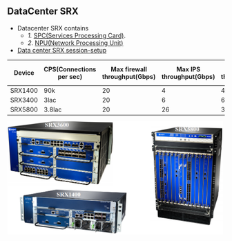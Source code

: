 ## DataCenter SRX
- Datacenter SRX contains 
  - *1.* [SPC(Services Processing Card)](SPC).
  - *2.* [NPU(Network Processing Unit)](NPU)
- [Data center SRX session-setup](DatacenterSessionSetup)

|Device|CPS(Connections per sec)|Max firewall throughput(Gbps)|Max IPS throughput(Gbps)|Max VPN throughput(GBps)|Max concurrent sessions(Million)|Max firewall policies|Max concurrent users|Max SPC|Max NPC|
|---|---|---|---|---|---|---|---|---|---|
|SRX1400|90k|20|4|4|1.5|40k|Unlimited|2|1|
|SRX3400|3lac|20|6|6|3|40k|Unlimited|4|2|
|SRX5800|3.8lac|20|26|30|20|80K|Unlimited|7|3|

<img src=./srx-datacenter.png width=500 />
